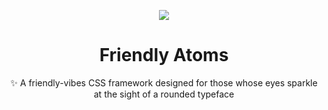 <p align="center"><img src="http://res.cloudinary.com/skydavis/image/upload/v1510628919/FriendlyAtomsLogo_small_azrv73.svg"/></p>
<h1 align="center"> Friendly Atoms</h1>
<p align="center">✨ A friendly-vibes CSS framework designed for those whose eyes sparkle at the sight of a rounded typeface</p>
